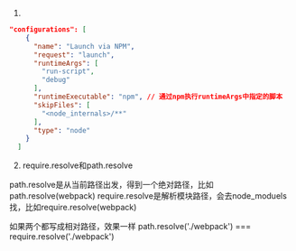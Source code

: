 1.
```json
"configurations": [
    {
      "name": "Launch via NPM",
      "request": "launch",
      "runtimeArgs": [
        "run-script",
        "debug"
      ],
      "runtimeExecutable": "npm", // 通过npm执行runtimeArgs中指定的脚本
      "skipFiles": [
        "<node_internals>/**"
      ],
      "type": "node"
    }
  ]
```

2. require.resolve和path.resolve

path.resolve是从当前路径出发，得到一个绝对路径，比如path.resolve(webpack)
require.resolve是解析模块路径，会去node_moduels找，比如require.resolve(webpack)

如果两个都写成相对路径，效果一样
path.resolve('./webpack') === require.resolve('./webpack')